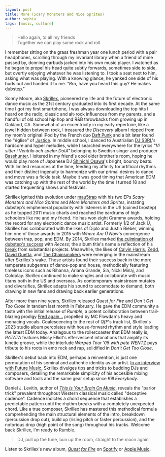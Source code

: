 ```yaml
---
layout: post
title: More (Scary Monsters and Nice Sprites)
author: sophia
tags: [music, culture]
---
```


> Hello again, to all my friends \
Together we can play some rock and roll

I remember sitting on the grass freshman year one lunch period with a pair headphones, scrolling through my invariant library when a friend of mine passed by, donning earbuds jacked into his own music player. I watched as he began to propel his head quite subtly forwards, sometimes side to side, but overtly enjoying whatever he was listening to. I took a seat next to him, asking what was playing. With a knowing glance, he yanked one side of his buds out and handed it to me. "*Bro,* have you heard this guy? He makes dubstep."

Sonny Moore, aka [Skrillex](http://skrillex.com), pioneered my life and the future of electronic dance music as the 21st century graduated into its first decade. At the same time I got my first smartphone, I was always downloading the top hits I heard on the radio, classic and alt-rock influences from my parents, and a handful of old school hip hop and R&B throwbacks from growing up in Oakland, CA. Somewhat of an eccentricity in my early repertoire, like a jewel hidden between rock, I treasured the *Discovery*  album I ripped from my mom's original iPod by the French duo [Daft Punk](https://www.daftpunk.com) and a bit later found the "église" of [Justice](https://justice.church). In middle school, I danced to Austrialian [DJ S3RL](https://djs3rl.com/)'s hardcore and hyper melodies, while I searched everywhere for the lyrics *"Vi sitter i Ventrilo och spelar DotA"* belonging to Swedish singer and producer [Basshunter](http://basshunter.se/). I loitered in my friend's cool older brother's room, hoping he would play more of Japanese DJ [Shinichi Osawa](https://www.shinichi-osawa.com/)'s bright, bouncy beats. With limited resources at the time, feeding my affinity for artificial rhythms and their distinct ingenuity to harmonize with our primal desires to dance and move was a fickle task. Maybe it was good timing that American EDM was catching up with the rest of the world by the time I turned 18 and started frequenting shows and festivals. 

Skrillex ignited this evolution under [mau5trap](https://mau5trap.com) with his two EPs *Scary Monsters and Nice Sprites* and *More Monsters and Sprites*, instating dubstep's emphemeral popularity with listeners in the US (coined brostep) as he topped 2011 music charts and reached the eardrums of high schoolers like me and my friend. He has won eight Grammy awards, holding the record for any electronic dance music artist. Formerly 1/2 of Jack Ü, Skrillex has collaborated with the likes of Diplo and Justin Bieber, winning him one of those awards in 2015 with *Where Are Ü Now*'s convergence between trap, pop, and EDM. By 2014, Skrillex marked [the culmination of dubstep's success](https://www.vice.com/en/article/pg8n7m/dubstep-may-be-dying-just-dont-tell-canadians-that) with *Recess*; the album title's name a reflection of his [break](https://twitter.com/skrillex/status/1614874515653431299?s=46&t=ygCc01ttpbd0obS6Mw0Sfg) from substantial projects. Meanwhile, the likes of [Calvin Harris](https://calvinharris.com), [Zedd](https://www.zedd.net), [David Guetta](https://davidguetta.com), and [The Chainsmokers](http://thechainsmokers.com) were emerging in the mainstream after Skrillex's wake. These artists found their success back in the more temperate subgenres of dance-pop and house, methodically featuring timeless icons such as Rihanna, Ariana Grande, Sia, Nicki Minaj, and Coldplay. Skrillex continued to make singles and collaborate with music titans both in the US and overseas. As contemporary mainstream mutates and diversifies, Skrillex adapts his sound to accomodate to demand, both drawing in new fans and drawing back earlier generations. 

After more than nine years, Skrillex released *Quest for Fire* and *Don't Get Too Close* in tandem last month in February. He gave the EDM community a taste with the initial release of *Rumble*, a potent collaboration between trail-blazing prodigy [Fred again...](https://www.fredagain.com) propelled by MC Flowdan's heavy and menacing vocals. Coalescencing to the rest of *QfF*'s track list, Skrillex's 2023 studio album percolates with house-forward rhythm and style leading the latest EDM today. Analagous to the rollercoaster that EDM really is, *RATATA* features Missy Elliot's effervescent intonations that amplify its kinetic groove, while the interlude *Warped Tour '05 with pete WENTZ* pays tribute to his roots in emo rock and rap, solidified in *Don't Get Too Close*.

Skrillex's debut back into EDM, perhaps a reinvention, is just one permutation of his seminal and authentic identity as an artist. [In an interview with Future Music](https://www.musicradar.com/news/classic-interview-skrillex), Skrillex divulges tips and tricks to budding DJs and composers, detailing the remarkable simplicity of his accesible mixing software and tools and the same gear setup since *Kill Everybody*.

Daniel J. Levitin, author of [*This Is Your Brain On Music*](https://www.penguinrandomhouse.com/books/298964/this-is-your-brain-on-music-by-daniel-j-levitin/), reveals the "parlor trick" prevalent throughout Western classical music called "deceptive cadence". Cadence indictes a chord sequence that establishes a predictable pattern until the rhythm breaks with a completely unexpected chord. Like a true composer, Skrillex has mastered this methodical formula comprehending the main structural elements of the intro, breakdown (percussion drop out), build up (rising pitch or faster percussion), and the notorious drop (high point of the song) throughout his tracks. Welcome back Skrillex, I'm ready to Rumble.

> DJ, pull up the tune, bun up the room, straight to the moon again

Listen to Skrillex's new album, [*Quest for Fire*](https://www.skrillex.com/qff) on [Spotify](https://open.spotify.com/album/7tWP3OG5dWphctKg4NMACt) or [Apple Music](https://music.apple.com/us/artist/quest-for-fire/434836251). 
